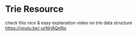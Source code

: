 # Trie  Resource
check this nice & easy explanation video on trie data structure<br>
https://youtu.be/-urNrIAQnNo
